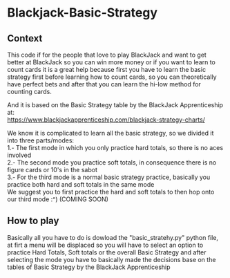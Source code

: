 # Blackjack-Basic-Strategy

## Context

This code if for the people that love to play BlackJack and want to get better at BlackJack so you can win more money
or if you want to learn to count cards it is a great help because first you have to learn the basic strategy first before learning how to count cards, so you can theoretically have perfect bets and after that you can learn the hi-low method for counting cards.

And it is based on the Basic Strategy table by the BlackJack Apprenticeship at: <br />
https://www.blackjackapprenticeship.com/blackjack-strategy-charts/

We know it is complicated to learn all the basic strategy, so we divided it into three parts/modes: <br />
1.- The first mode in which you only practice hard totals, so there is no aces involved <br />
2.- The second mode you practice soft totals, in consequence there is no figure cards or 10's in the sabot <br />
3.- For the third mode is a normal basic strategy practice, basically you practice both hard and soft totals in the same mode <br />
We suggest you to first practice the hard and soft totals to then hop onto our third mode :^) (COMING SOON)

## How to play 

Basically all you have to do is dowload the "basic_stratehy.py" python file, at firt a menu will be displaced so you will have to select an option to practice Hard Totals, Soft totals or the overall Basic Strategy and after selecting the mode you have to basically made the decisions base on the tables of Basic Strategy by the BlackJack Apprenticeship
